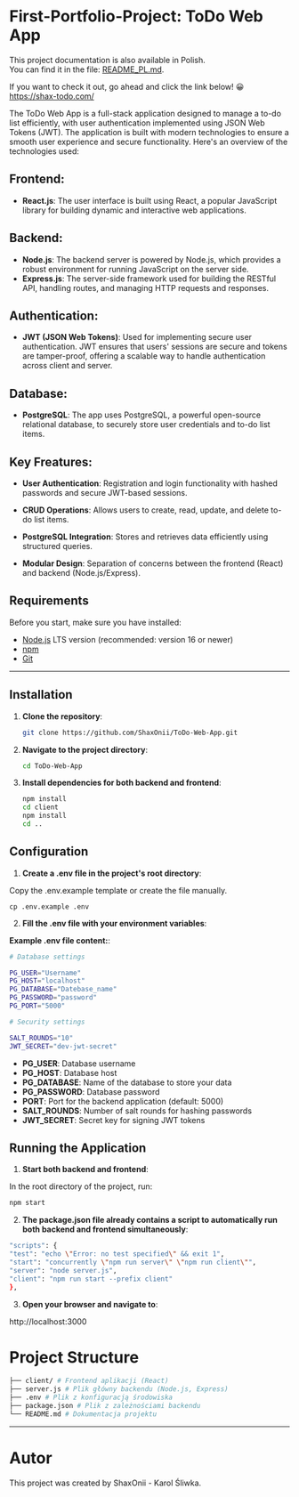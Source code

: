 # First-Portfolio-Project: ToDo Web App

This project documentation is also available in Polish.  
You can find it in the file: [README_PL.md](README_PL.md).

If you want to check it out, go ahead and click the link below! 😀
https://shax-todo.com/

The ToDo Web App is a full-stack application designed to manage a to-do list efficiently, with user authentication implemented using JSON Web Tokens (JWT). The application is built with modern technologies to ensure a smooth user experience and secure functionality. Here's an overview of the technologies used:

## **Frontend**:

- **React.js**: The user interface is built using React, a popular JavaScript library for building dynamic and interactive web applications.

## **Backend**:

- **Node.js**: The backend server is powered by Node.js, which provides a robust environment for running JavaScript on the server side.
- **Express.js**: The server-side framework used for building the RESTful API, handling routes, and managing HTTP requests and responses.

## **Authentication**:

- **JWT (JSON Web Tokens)**: Used for implementing secure user authentication. JWT ensures that users' sessions are secure and tokens are tamper-proof, offering a scalable way to handle authentication across client and server.

## **Database**:

- **PostgreSQL**: The app uses PostgreSQL, a powerful open-source relational database, to securely store user credentials and to-do list items.

## **Key Freatures**:

- **User Authentication**: Registration and login functionality with hashed passwords and secure JWT-based sessions.

- **CRUD Operations**: Allows users to create, read, update, and delete to-do list items.

- **PostgreSQL Integration**: Stores and retrieves data efficiently using structured queries.

- **Modular Design**: Separation of concerns between the frontend (React) and backend (Node.js/Express).

## **Requirements**

Before you start, make sure you have installed:

- [Node.js](https://nodejs.org/) LTS version (recommended: version 16 or newer)
- [npm](https://www.npmjs.com/)
- [Git](https://git-scm.com/)

---

## **Installation**

1. **Clone the repository**:

   ```bash
   git clone https://github.com/ShaxOnii/ToDo-Web-App.git
   ```

2. **Navigate to the project directory**:

   ```bash
   cd ToDo-Web-App
   ```

3. **Install dependencies for both backend and frontend**:
   ```bash
   npm install
   cd client
   npm install
   cd ..
   ```

## **Configuration**

1. **Create a .env file in the project's root directory**:

Copy the .env.example template or create the file manually.

    cp .env.example .env

2. **Fill the .env file with your environment variables**:

**Example .env file content:**:

```bash
# Database settings

PG_USER="Username"
PG_HOST="localhost"
PG_DATABASE="Datebase_name"
PG_PASSWORD="password"
PG_PORT="5000"

# Security settings

SALT_ROUNDS="10"
JWT_SECRET="dev-jwt-secret"
```

- **PG_USER**: Database username
- **PG_HOST**: Database host
- **PG_DATABASE**: Name of the database to store your data
- **PG_PASSWORD**: Database password
- **PORT**: Port for the backend application (default: 5000)
- **SALT_ROUNDS**: Number of salt rounds for hashing passwords
- **JWT_SECRET**: Secret key for signing JWT tokens

## **Running the Application**

1. **Start both backend and frontend**:

In the root directory of the project, run:

```bash
npm start
```

2. **The package.json file already contains a script to automatically run both backend and frontend simultaneously**:

```bash
"scripts": {
"test": "echo \"Error: no test specified\" && exit 1",
"start": "concurrently \"npm run server\" \"npm run client\"",
"server": "node server.js",
"client": "npm run start --prefix client"
},
```

3. **Open your browser and navigate to**:

http://localhost:3000

# **Project Structure**

```bash
├── client/ # Frontend aplikacji (React)
├── server.js # Plik główny backendu (Node.js, Express)
├── .env # Plik z konfiguracją środowiska
├── package.json # Plik z zależnościami backendu
└── README.md # Dokumentacja projektu
```

---

# Autor

This project was created by ShaxOnii - Karol Śliwka.
